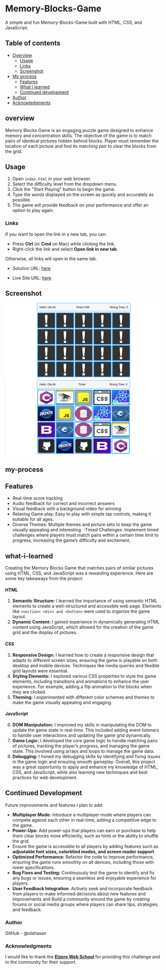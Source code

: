 # Memory-Blocks-Game
A simple and fun Memory-Blocks-Game built with HTML, CSS, and JavaScript.


## Table of contents

- [Overview](#overview)
  - [Usage](#Usage)
  - [Links](#links)
  - [Screenshot](#Screenshot)
- [My process](#my-process)
  - [Features](#Features)
  - [What I learned](#what-i-learned)
  - [Continued development](#continued-development)
- [Author](#author)
- [Acknowledgments](#Acknowledgments)


## overview
Memory Blocks Game is an engaging puzzle game designed to enhance memory and concentration skills. The objective of the game is to match pairs of identical pictures hidden behind blocks. Player must remember the location of each picture and find its matching pair to clear the blocks from the grid.

## Usage
1. Open `index.html` in your web browser.
2. Select the difficulty level from the dropdown menu.
3. Click the "Start Playing" button to begin the game.
4. Type the words displayed on the screen as quickly and accurately as possible.
5. The game will provide feedback on your performance and offer an option to play again.

### Links

If you want to open the link in a new tab, you can:

- Press **Ctrl** (or **Cmd** on Mac) while clicking the link.
- Right-click the link and select **Open link in new tab**.

Otherwise, all links will open in the same tab.


- Solution URL: [here](https://github.com/olahasan/html-css-js_Memory-Blocks-Game)

- Live Site URL: [here](https://olahasan.github.io/html-css-js_Memory-Blocks-Game/)

 ## Screenshot
 
![Screenshot](./images/screenshot.png)
![Screenshot](./images/screenshot2.png)

## my-process

## Features
- Real-time score tracking
- Audio feedback for correct and incorrect answers
- Visual feedback with a background video for winning
- Relaxing Game play: Easy to play with simple tap controls, making it suitable for all ages.
- Diverse Themes: Multiple themes and picture sets to keep the game visually appealing and interesting.
-Timed Challenges: Implement timed challenges where players must match pairs within a certain time limit to progress, increasing the game’s difficulty and excitement.

## what-i-learned
Creating the Memory Blocks Game that matches pairs of similar pictures using HTML, CSS, and JavaScript was a rewarding experience. Here are some key takeaways from the project:

#### **HTML**
1. **Semantic Structure:** I learned the importance of using semantic HTML elements to create a well-structured and accessible web page. Elements like ```<section> <div> and <button>``` were used to organize the game layout.
2. **Dynamic Content:** I gained experience in dynamically generating HTML content using JavaScript, which allowed for the creation of the game grid and the display of pictures.

#### **CSS**
3. **Responsive Design:** I learned how to create a responsive design that adapts to different screen sizes, ensuring the game is playable on both desktop and mobile devices. Techniques like media queries and flexible grid layouts were essential.
4. **Styling Elements:** I explored various CSS properties to style the game elements, including transitions and animations to enhance the user experience. For example, adding a flip animation to the blocks when they are clicked.
5. **Theming:** I experimented with different color schemes and themes to make the game visually appealing and engaging.

#### **JavaScript**
6. **DOM Manipulation:** I improved my skills in manipulating the DOM to update the game state in real-time. This included adding event listeners to handle user interactions and updating the game grid dynamically.
7. **Game Logic:** I developed the core game logic to handle matching pairs of pictures, tracking the player’s progress, and managing the game state. This involved using arrays and loops to manage the game data.
8. **Debugging:** I honed my debugging skills by identifying and fixing issues in the game logic and ensuring smooth gameplay.
Overall, this project was a great opportunity to apply and enhance my knowledge of HTML, CSS, and JavaScript, while also learning new techniques and best practices for web development.

## Continued Development
Future improvements and features I plan to add:
- **Multiplayer Mode:** Introduce a multiplayer mode where players can compete against each other in real-time, adding a competitive edge to the game.
- **Power-Ups:** Add power-ups that players can earn or purchase to help them clear blocks more efficiently, such as hints or the ability to shuffle the grid.
- Ensure the game is accessible to all players by adding features such as **adjustable font sizes, colorblind modes, and screen reader support**.
- **Optimized Performance:** Refactor the code to improve performance, ensuring the game runs smoothly on all devices, including those with lower specifications.
- **Bug Fixes and Testing:** Continuously test the game to identify and fix any bugs or issues, ensuring a seamless and enjoyable experience for players.
- **User Feedback Integration:** Actively seek and incorporate feedback from players to make informed decisions about new features and improvements and Build a community around the game by creating forums or social media groups where players can share tips, strategies, and feedback.


### Author

GitHub - @olahasan

### Acknowledgments

I would like to thank the **[Elzero Web School](https://elzero.org/)** for providing this challenge and to the community for their support.



